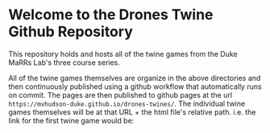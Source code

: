 # Welcome to the Drones Twine Github Repository
This repository holds and hosts all of the twine games from the Duke MaRRs Lab's three course series.

All of the twine games themselves are organize in the above directories and then continuously published using a github workflow that automatically runs on commit. The pages are then published to github pages at the url `https://mvhudson-duke.github.io/drones-twines/`.
The individual twine games themselves will be at that URL + the html file's relative path. i.e. the link for the first twine game would be:
